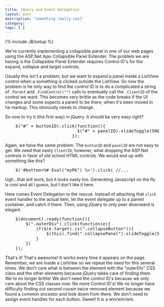 ```yaml
---
title: jQuery and Event Delegation
layout: post
description: "Something really cool"
category:
tags: [ ] 
---
```

{% include JB/setup %}



We're currently implementing a collapsible panel in one of our web pages using the ASP.Net Ajax Collapsible Panel Extender. The problem we are having is the Collapsible Panel Extender requires Control ID's for the expand, collapse and target controls. 

Usually this isn't a problem, but we want to expand a panel inside a ListView control when a something is clicked outside the ListView. So now the problem is he only way to find the control ID is to do a complicated a string of <code>.Parent</code> and <code>.FindControl("")</code> calls to eventually call the <code>.ClientID</code> of the control we want. This becomes very brittle as the code breaks if the UI changes and some expects a parent to be there, when it's been moved in he markup. This obviously needs to change.

So now to try it (the first way) in jQuery. It should be very easy right?

<pre language="javascript" name="code">
	$("#" + buttonID).click(function(){
							$("#" + panelID).slideToggle(500);
						  });
</pre>

Again, we have the same problem. The <code>buttonID</code> and <code>panelID</code> are not easy to get. We need that nasty <code>ClientID</code>; however, what dropping the ASP.Net controls in favor of old school HTML controls. We would end up with something like this?

<pre language="javascript" name="code">
	$('#button&lt;%# Eval("myPK") %>').click( //...
</pre>

Ugh...that will work, but it looks nasty too. Generating Javascript on the fly is cool and all I guess, but I don't like it here.

Here comes Event Delegation to the rescue. Instead of attaching that <code>click</code> event handler to the actual item, let the event delegate up to a parent container, and catch it there. Then, using jQuery to only peer downward is elegant.

<pre language="javascript" name="code">
	$(document).ready(function(){
		$(".outerDiv").click(function(e){
			if($(e.target).is(".collapseButton")){
				$(this).find(".collapsePanel").slideToggle(500);
			}
		})
	});
</pre>

That's it! That's awesome! It works every time it appears on the page. Remember, we are inside a ListView so we repeat the need for this several times. We don't care what is between the element with the "outerDiv" CSS class and the other elements because jQuery takes care of finding them. We're no longer brittle!  We don't need the control ID's because we only care about the CSS classes now. No more Control ID's! We no longer have difficulty finding out second cousin twice removed element because we found a common ancestor and look down from there. We don't need to assign event handles for each button. Sweet! It is a win/win/win.
